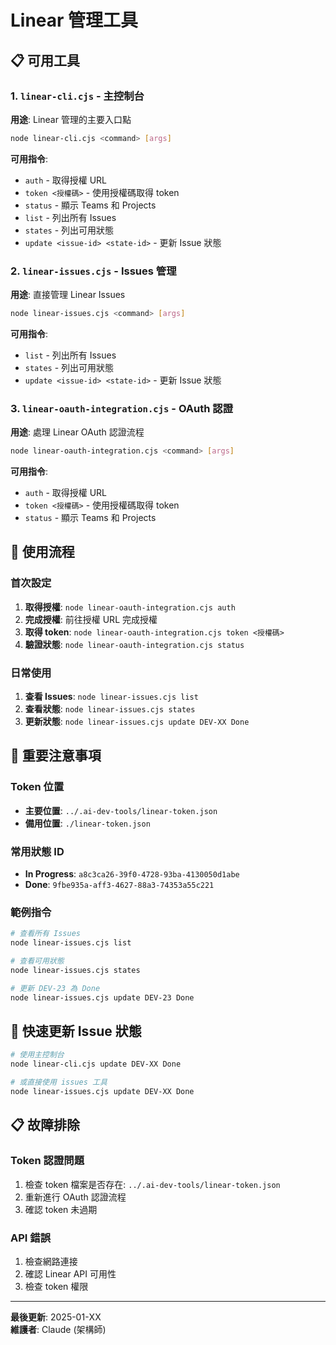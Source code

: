 # Linear 管理工具

## 📋 可用工具

### 1. `linear-cli.cjs` - 主控制台
**用途**: Linear 管理的主要入口點
```bash
node linear-cli.cjs <command> [args]
```

**可用指令**:
- `auth` - 取得授權 URL
- `token <授權碼>` - 使用授權碼取得 token
- `status` - 顯示 Teams 和 Projects
- `list` - 列出所有 Issues
- `states` - 列出可用狀態
- `update <issue-id> <state-id>` - 更新 Issue 狀態

### 2. `linear-issues.cjs` - Issues 管理
**用途**: 直接管理 Linear Issues
```bash
node linear-issues.cjs <command> [args]
```

**可用指令**:
- `list` - 列出所有 Issues
- `states` - 列出可用狀態
- `update <issue-id> <state-id>` - 更新 Issue 狀態

### 3. `linear-oauth-integration.cjs` - OAuth 認證
**用途**: 處理 Linear OAuth 認證流程
```bash
node linear-oauth-integration.cjs <command> [args]
```

**可用指令**:
- `auth` - 取得授權 URL
- `token <授權碼>` - 使用授權碼取得 token
- `status` - 顯示 Teams 和 Projects

## 🔧 使用流程

### 首次設定
1. **取得授權**: `node linear-oauth-integration.cjs auth`
2. **完成授權**: 前往授權 URL 完成授權
3. **取得 token**: `node linear-oauth-integration.cjs token <授權碼>`
4. **驗證狀態**: `node linear-oauth-integration.cjs status`

### 日常使用
1. **查看 Issues**: `node linear-issues.cjs list`
2. **查看狀態**: `node linear-issues.cjs states`
3. **更新狀態**: `node linear-issues.cjs update DEV-XX Done`

## 📝 重要注意事項

### Token 位置
- **主要位置**: `../.ai-dev-tools/linear-token.json`
- **備用位置**: `./linear-token.json`

### 常用狀態 ID
- **In Progress**: `a8c3ca26-39f0-4728-93ba-4130050d1abe`
- **Done**: `9fbe935a-aff3-4627-88a3-74353a55c221`

### 範例指令
```bash
# 查看所有 Issues
node linear-issues.cjs list

# 查看可用狀態
node linear-issues.cjs states

# 更新 DEV-23 為 Done
node linear-issues.cjs update DEV-23 Done
```

## 🚀 快速更新 Issue 狀態

```bash
# 使用主控制台
node linear-cli.cjs update DEV-XX Done

# 或直接使用 issues 工具
node linear-issues.cjs update DEV-XX Done
```

## 📋 故障排除

### Token 認證問題
1. 檢查 token 檔案是否存在: `../.ai-dev-tools/linear-token.json`
2. 重新進行 OAuth 認證流程
3. 確認 token 未過期

### API 錯誤
1. 檢查網路連接
2. 確認 Linear API 可用性
3. 檢查 token 權限

---
**最後更新**: 2025-01-XX  
**維護者**: Claude (架構師)

